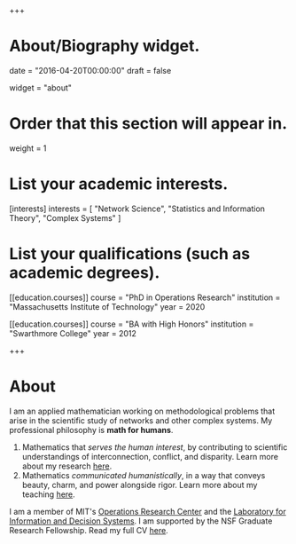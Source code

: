 +++
# About/Biography widget.

date = "2016-04-20T00:00:00"
draft = false

widget = "about"

# Order that this section will appear in.
weight = 1

# List your academic interests.
[interests]
  interests = [
    "Network Science",
    "Statistics and Information Theory",
    "Complex Systems"
  ]

# List your qualifications (such as academic degrees).
[[education.courses]]
  course = "PhD in Operations Research"
  institution = "Massachusetts Institute of Technology"
  year = 2020

[[education.courses]]
  course = "BA with High Honors"
  institution = "Swarthmore College"
  year = 2012 

+++

# About

I am an applied mathematician working on methodological problems that arise in the scientific study of networks and other complex systems. My professional philosophy is **math for humans**.

1. Mathematics that *serves the human interest*, by contributing to scientific understandings of interconnection, conflict, and disparity. Learn more about my research [here](#publications). 
2. Mathematics *communicated humanistically*, in a way that conveys beauty, charm, and power alongside rigor. Learn more about my teaching [here](/#teaching). 

I am a member of  MIT's [Operations Research Center](https://www.mit.edu/~orc/) and the [Laboratory for Information and Decision Systems](https://lids.mit.edu/).  I am supported by the NSF Graduate Research Fellowship. Read my full CV [here](https://philchodrow.gitlab.io/cv/cv.pdf).
